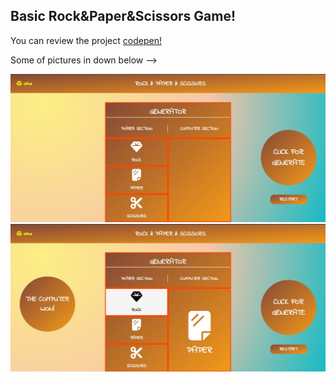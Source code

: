 ## Basic Rock&Paper&Scissors Game!

You can review the project [codepen!](https://codepen.io/MelihK/full/MWqpJjR)

Some of pictures in down below -->

![withoutGenerate](/img/without%20generate.jpg)
![withGenerate](/img/afterGenerate.jpg)